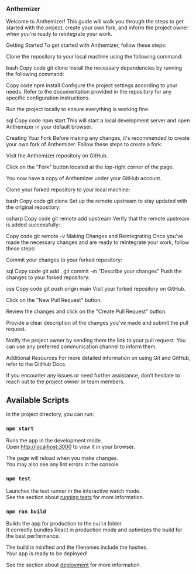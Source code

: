 ### Anthemizer
Welcome to Anthemizer! This guide will walk you through the steps to get started with the project, create your own fork, and inform the project owner when you're ready to reintegrate your work.

Getting Started
To get started with Anthemizer, follow these steps:

Clone the repository to your local machine using the following command:

bash
Copy code
git clone <repository-url>
Install the necessary dependencies by running the following command:

Copy code
npm install
Configure the project settings according to your needs. Refer to the documentation provided in the repository for any specific configuration instructions.

Run the project locally to ensure everything is working fine:

sql
Copy code
npm start
This will start a local development server and open Anthemizer in your default browser.

Creating Your Fork
Before making any changes, it's recommended to create your own fork of Anthemizer. Follow these steps to create a fork:

Visit the Anthemizer repository on GitHub.

Click on the "Fork" button located at the top-right corner of the page.

You now have a copy of Anthemizer under your GitHub account.

Clone your forked repository to your local machine:

bash
Copy code
git clone <your-fork-url>
Set up the remote upstream to stay updated with the original repository:

csharp
Copy code
git remote add upstream <original-repository-url>
Verify that the remote upstream is added successfully:

Copy code
git remote -v
Making Changes and Reintegrating
Once you've made the necessary changes and are ready to reintegrate your work, follow these steps:

Commit your changes to your forked repository:

sql
Copy code
git add .
git commit -m "Describe your changes"
Push the changes to your forked repository:

css
Copy code
git push origin main
Visit your forked repository on GitHub.

Click on the "New Pull Request" button.

Review the changes and click on the "Create Pull Request" button.

Provide a clear description of the changes you've made and submit the pull request.

Notify the project owner by sending them the link to your pull request. You can use any preferred communication channel to inform them.

Additional Resources
For more detailed information on using Git and GitHub, refer to the GitHub Docs.

If you encounter any issues or need further assistance, don't hesitate to reach out to the project owner or team members.


## Available Scripts

In the project directory, you can run:

### `npm start`

Runs the app in the development mode.\
Open [http://localhost:3000](http://localhost:3000) to view it in your browser.

The page will reload when you make changes.\
You may also see any lint errors in the console.

### `npm test`

Launches the test runner in the interactive watch mode.\
See the section about [running tests](https://facebook.github.io/create-react-app/docs/running-tests) for more information.

### `npm run build`

Builds the app for production to the `build` folder.\
It correctly bundles React in production mode and optimizes the build for the best performance.

The build is minified and the filenames include the hashes.\
Your app is ready to be deployed!

See the section about [deployment](https://facebook.github.io/create-react-app/docs/deployment) for more information.

